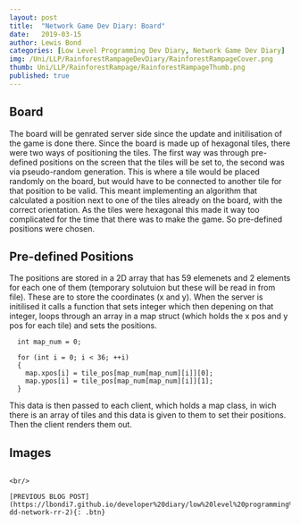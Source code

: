 ```yaml
---
layout: post
title:  "Network Game Dev Diary: Board"
date:   2019-03-15
author: Lewis Bond
categories: [Low Level Programming Dev Diary, Network Game Dev Diary]
img: /Uni/LLP/RainforestRampageDevDiary/RainforestRampageCover.png
thumb: Uni/LLP/RainforestRampage/RainforestRampageThumb.png
published: true
---
```

<!--more-->

## Board

The board will be genrated server side since the update and initilisation of the game is done there. Since the board is made up of hexagonal tiles, there were two ways of positioning the tiles. The first way was through pre-defined positions on the screen that the tiles will be set to, the second was via pseudo-random generation. This is where a tile would be placed randomly on the board, but would have to be connected to another tile for that position to be valid. This meant implementing an algorithm that calculated a position next to one of the tiles already on the board, with the correct orientation. As the tiles were hexagonal this made it way too complicated for the time that there was to make the game. So pre-defined positions were chosen.

## Pre-defined Positions

The positions are stored in a 2D array that has 59 elemenets and 2 elements for each one of them (temporary solutuion but these will be read in from file). These are to store the coordinates (x and y). When the server is initilised it calls a function that sets integer which then depening on that integer, loops through an array in a map struct (which holds the x pos and y pos for each tile) and sets the positions. 
~~~
  int map_num = 0;

  for (int i = 0; i < 36; ++i)
  {
    map.xpos[i] = tile_pos[map_num[map_num][i]][0];
    map.ypos[i] = tile_pos[map_num[map_num][i]][1];
  }
~~~

This data is then passed to each client, which holds a map class, in wich there is an array of tiles and this data is given to them to set their positions. Then the client renders them out.

## Images


~~~

<br/>

[PREVIOUS BLOG POST](https://lbondi7.github.io/developer%20diary/low%20level%20programming%20dev%20diary/network%20game%20dev%20diary/llp-dd-network-rr-2){: .btn}
